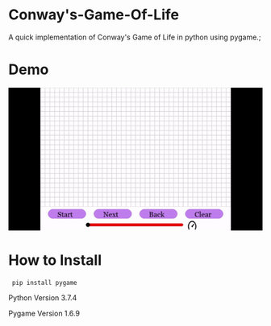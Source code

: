 # Conway's-Game-Of-Life
A quick implementation of Conway's Game of Life in python using pygame.;

# Demo

![gif](game-gif.gif)

# How to Install
 
```
 pip install pygame
```
 Python Version 3.7.4
 
 Pygame Version 1.6.9
